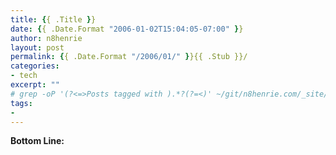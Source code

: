 ```yaml
---
title: {{ .Title }}
date: {{ .Date.Format "2006-01-02T15:04:05-07:00" }}
author: n8henrie
layout: post
permalink: {{ .Date.Format "/2006/01/" }}{{ .Stub }}/
categories:
- tech
excerpt: ""
# grep -oP '(?<=>Posts tagged with ).*?(?=<)' ~/git/n8henrie.com/_site/tags/index.html | fzf --layout=reverse -m | pbcopy
tags:
-
---
```

**Bottom Line:**
<!--more-->

